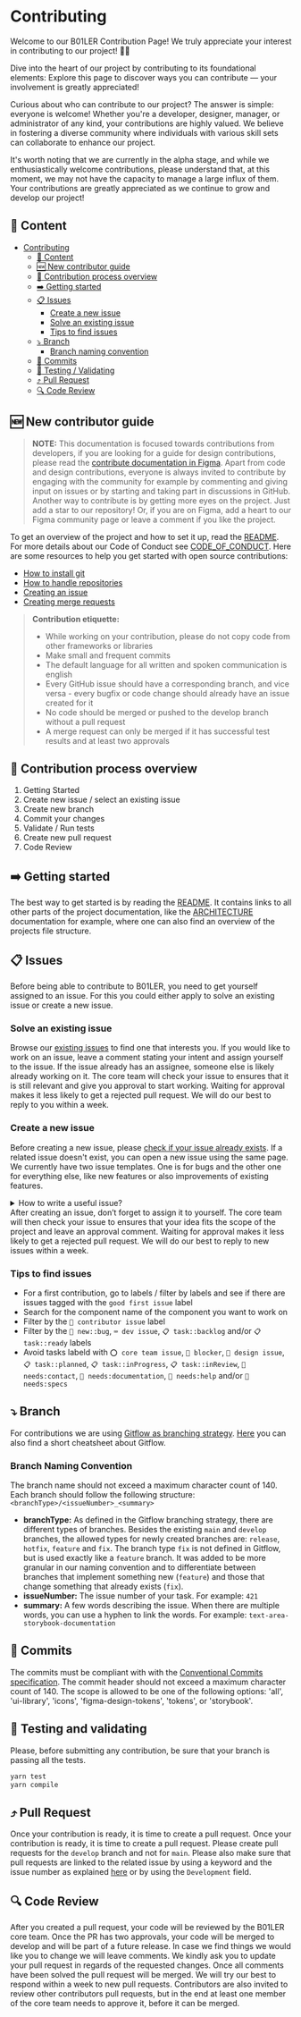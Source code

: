 # Contributing
Welcome to our B01LER Contribution Page! We truly appreciate your interest in contributing to our project! 🎨✨

Dive into the heart of our project by contributing to its foundational elements: Explore this page to discover ways you can contribute — your involvement is greatly appreciated!

Curious about who can contribute to our project? The answer is simple: everyone is welcome! Whether you're a developer, designer, manager, or administrator of any kind, your contributions are highly valued. We believe in fostering a diverse community where individuals with various skill sets can collaborate to enhance our project.

It's worth noting that we are currently in the alpha stage, and while we enthusiastically welcome contributions, please understand that, at this moment, we may not have the capacity to manage a large influx of them. Your contributions are greatly appreciated as we continue to grow and develop our project!

## :page_with_curl: Content
- [Contributing](#contributing)
  - [:page_with_curl: Content](#page_with_curl-content)
  - [:new: New contributor guide](#new-new-contributor-guide)
  - [:arrows_counterclockwise: Contribution process overview](#arrows_counterclockwise-contribution-process-overview)
  - [:arrow_right: Getting started](#arrow_right-getting-started)
  - [:clipboard: Issues](#clipboard-issues)
    - [Create a new issue](#create-a-new-issue)
    - [Solve an existing issue](#solve-an-existing-issue)
    - [Tips to find issues](#tips-to-find-issues)
  - [:arrow_heading_down: Branch](#arrow_heading_down-branch)
    - [Branch naming convention](#branch-naming-convention)
  - [:handshake: Commits](#handshake-commits)
  - [:test_tube: Testing / Validating](#test_tube-testing-and-validating)
  - [:arrow_heading_up: Pull Request](#arrow_heading_up-pull-request)
  - [:mag: Code Review](mag-code-review)

## :new: New contributor guide
> **NOTE:**
> This documentation is focused towards contributions from developers, if you are looking for a guide for design contributions, please read the [contribute documentation in Figma](https://www.figma.com/file/C4vgEKz8mKyulJ4gm3Qdql/%F0%9F%AB%A7-%5BBLR%5D-The-B01LER?type=design&node-id=9020%3A1058&mode=design&t=7cANsYeeqQcDmGpq-1). Apart from code and design contributions, everyone is always invited to contribute by engaging with the community for example by commenting and giving input on issues or by starting and taking part in discussions in GitHub. Another way to contribute is by getting more eyes on the project. Just add a star to our repository! Or, if you are on Figma, add a heart to our Figma community page or leave a comment if you like the project.

To get an overview of the project and how to set it up, read the [README](/README.md). For more details about our Code of Conduct see [CODE_OF_CONDUCT](CODE_OF_CONDUCT.md). Here are some resources to help you get started with open source contributions:
- [How to install git](https://git-scm.com/book/en/v2/Getting-Started-Installing-Git)
- [How to handle repositories](https://docs.gitlab.com/ee/user/project/repository/)
- [Creating an issue](https://docs.github.com/en/issues/tracking-your-work-with-issues/creating-an-issue)
- [Creating merge requests](https://docs.gitlab.com/ee/user/project/merge_requests/creating_merge_requests.html)

> **Contribution etiquette:**
> - While working on your contribution, please do not copy code from other frameworks or libraries
> - Make small and frequent commits
> - The default language for all written and spoken communication is english
> - Every GitHub issue should have a corresponding branch, and vice versa - every bugfix or code change should already have an issue created for it
> - No code should be merged or pushed to the develop branch without a pull request
> - A merge request can only be merged if it has successful test results and at least two approvals

## :arrows_counterclockwise: Contribution process overview
1. Getting Started
2. Create new issue / select an existing issue
3. Create new branch
4. Commit your changes
5. Validate / Run tests
6. Create new pull request
7. Code Review

## :arrow_right: Getting started
The best way to get started is by reading the [README](/README.md). It contains links to all other parts of the project documentation, like the [ARCHITECTURE](ARCHITECTURE.md) documentation for example, where one can also find an overview of the projects file structure.

## :clipboard: Issues
Before being able to contribute to B01LER, you need to get yourself assigned to an issue. For this you could either apply to solve an existing issue or create a new issue.

### Solve an existing issue
Browse our [existing issues](https://github.com/deven-org/B01LER-Kitchen/issues) to find one that interests you. If you would like to work on an issue, leave a comment stating your intent and assign yourself to the issue. If the issue already has an assignee, someone else is likely already working on it. The core team will check your issue to ensures that it is still relevant and give you approval to start working. Waiting for approval makes it less likely to get a rejected pull request. We will do our best to reply to you within a week.

### Create a new issue
Before creating a new issue, please [check if your issue already exists](https://github.com/deven-org/B01LER-Kitchen/issues). If a related issue doesn't exist, you can open a new issue using the same page. We currently have two issue templates. One is for bugs and the other one for everything else, like new features or also improvements of existing features.

<details>
<summary>How to write a useful issue?</summary>
<br />
<ul>
<li>Use the existing issue templates.</li>
<li>It should be <i>specific</i>. It's important that it addresses one specific topic.</li>
<li>If it is a bug it should be <i>reproducible</i>. It should contain all the instructions needed to reproduce the same outcome.</li>
<li>If the issue is about a component, please add the component name to the beginning of issue title, followed by a dash and a more in detail description of the issue. For example: <code>Text Button - add new variant</code></li>
</ul>
</details>
After creating an issue, don’t forget to assign it to yourself. The core team will then check your issue to ensures that your idea fits the scope of the project and leave an approval comment. Waiting for approval makes it less likely to get a rejected pull request.  We will do our best to reply to new issues within a week.

### Tips to find issues
- For a first contribution, go to labels / filter by labels and see if there are issues tagged with the  `good first issue` label
- Search for the component name of the component you want to work on
- Filter by the `💚 contributor issue` label
- Filter by the `🚨 new::bug`, `⌨️ dev issue`, `📋 task::backlog` and/or `📋 task::ready` labels
- Avoid tasks labeld with `⭕️ core team issue`, `🚫 blocker`, `🎨 design issue`, `📋 task::planned`, `📋 task::inProgress`, `📋 task::inReview`, `🦹 needs:contact`, `🦹 needs:documentation`, `🦹 needs:help` and/or `🦹 needs:specs`

## :arrow_heading_down: Branch
For contributions we are using [Gitflow as branching strategy](https://www.atlassian.com/git/tutorials/comparing-workflows/gitflow-workflow#:~:text=Gitflow%20is%20a%20legacy%20Git,software%20development%20and%20DevOps%20practices). [Here](https://danielkummer.github.io/git-flow-cheatsheet/) you can also find a short cheatsheet about Gitflow.

### Branch Naming Convention
The branch name should not exceed a maximum character count of 140. Each branch should follow the following structure: `<branchType>/<issueNumber>_<summary>`

- **branchType:** As defined in the Gitflow branching strategy, there are different types of branches. Besides the  existing `main` and `develop` branches, the allowed types for newly created branches are: `release`, `hotfix`, `feature` and `fix`. The branch type `fix` is not defined in Gitflow, but is used exactly like a `feature` branch. It was added to be more granular in our naming convention and to differentiate between branches that implement something new (`feature`) and those that change something that already exists (`fix`).
- **issueNumber:** The issue number of your task. For example: `421`
- **summary:** A few words describing the issue. When there are multiple words, you can use a hyphen to link the words. For example: `text-area-storybook-documentation`

## :handshake: Commits
The commits must be compliant with with the [Conventional Commits specification](https://www.conventionalcommits.org/en/v1.0.0/). The commit header should not exceed a maximum character count of 140. The scope is allowed to be one of the following options: 'all', 'ui-library', 'icons', 'figma-design-tokens', 'tokens', or 'storybook'.

## :test_tube: Testing and validating
Please, before submitting any contribution, be sure that your branch is passing all the tests.

```bash
yarn test
yarn compile
```

## :arrow_heading_up: Pull Request
Once your contribution is ready, it is time to create a pull request. Once your contribution is ready, it is time to create a pull request. Please create pull requests for the `develop` branch and not for `main`. Please also make sure that pull requests are linked to the related issue by using a keyword and the issue number as explained [here](https://docs.github.com/en/issues/tracking-your-work-with-issues/linking-a-pull-request-to-an-issue#linking-a-pull-request-to-an-issue-using-a-keyword) or by using the `Development` field.

## :mag: Code Review
After you created a pull request, your code will be reviewed by the B01LER core team. Once the PR has two approvals, your code will be merged to develop and will be part of a future release. 
In case we find things we would like you to change we will leave comments. We kindly ask you to update your pull request in regards of the requested changes. Once all comments have been solved the pull request will be merged. We will try our best to respond within a week to new pull requests. Contributors are also invited to review other contributors pull requests, but in the end at least one member of the core team needs to approve it, before it can be merged.
